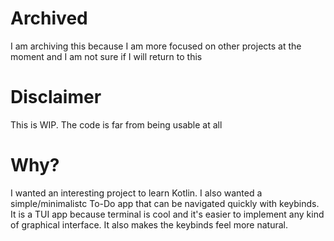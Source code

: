# Archived
I am archiving this because I am more focused on other projects at the moment and I am not sure if I will return to this


# Disclaimer
This is WIP. The code is far from being usable at all
# Why?
I wanted an interesting project to learn Kotlin.
I also wanted a simple/minimalistc To-Do app that can be navigated quickly with keybinds. It is a TUI app because terminal is cool and it's easier to implement any kind of graphical interface. It also makes the keybinds feel more natural.
